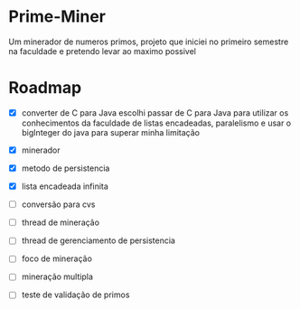 # Prime-Miner
Um minerador de numeros primos, projeto que iniciei no primeiro semestre na faculdade e pretendo levar ao maximo possivel


Roadmap
===========================================================

- [x] converter de C para Java
    escolhi passar de C para Java para utilizar os conhecimentos da faculdade de listas encadeadas, paralelismo e usar o bigInteger do java para superar minha limitação

- [x] minerador
- [x] metodo de persistencia
- [x] lista encadeada infinita
- [ ] conversão para cvs
- [ ] thread de mineração
- [ ] thread de gerenciamento de persistencia
- [ ] foco de mineração
- [ ] mineração multipla

- [ ] teste de validação de primos